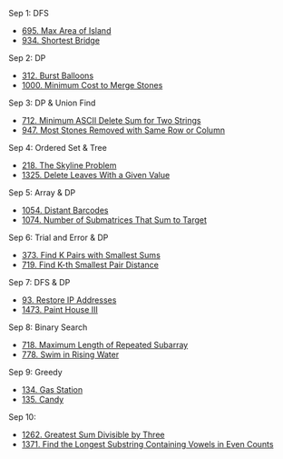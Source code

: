 Sep 1: DFS
* [695. Max Area of Island](https://leetcode.com/problems/max-area-of-island/)
* [934. Shortest Bridge](https://leetcode.com/problems/shortest-bridge/)

Sep 2: DP
* [312. Burst Balloons](https://leetcode.com/problems/burst-balloons/)
* [1000. Minimum Cost to Merge Stones](https://leetcode.com/problems/minimum-cost-to-merge-stones/)

Sep 3: DP & Union Find
* [712. Minimum ASCII Delete Sum for Two Strings](https://leetcode.com/problems/minimum-ascii-delete-sum-for-two-strings/)
* [947. Most Stones Removed with Same Row or Column](https://leetcode.com/problems/most-stones-removed-with-same-row-or-column/)

Sep 4: Ordered Set & Tree
* [218. The Skyline Problem](https://leetcode.com/problems/the-skyline-problem/)
* [1325. Delete Leaves With a Given Value](https://leetcode.com/problems/delete-leaves-with-a-given-value/)

Sep 5: Array & DP
* [1054. Distant Barcodes](https://leetcode.com/problems/distant-barcodes/)
* [1074. Number of Submatrices That Sum to Target](https://leetcode.com/problems/number-of-submatrices-that-sum-to-target/)

Sep 6: Trial and Error & DP
* [373. Find K Pairs with Smallest Sums](https://leetcode.com/problems/find-k-pairs-with-smallest-sums/submissions/)
* [719. Find K-th Smallest Pair Distance](https://leetcode.com/problems/find-k-th-smallest-pair-distance/)

Sep 7: DFS & DP
* [93. Restore IP Addresses](https://leetcode.com/problems/restore-ip-addresses/)
* [1473. Paint House III](https://leetcode.com/problems/paint-house-iii/)

Sep 8: Binary Search
* [718. Maximum Length of Repeated Subarray](https://leetcode.com/problems/maximum-length-of-repeated-subarray/)
* [778. Swim in Rising Water](https://leetcode.com/problems/swim-in-rising-water/)

Sep 9: Greedy
* [134. Gas Station](https://leetcode.com/problems/gas-station/)
* [135. Candy](https://leetcode.com/problems/candy/)

Sep 10: 
* [1262. Greatest Sum Divisible by Three](https://leetcode.com/problems/greatest-sum-divisible-by-three/)
* [1371. Find the Longest Substring Containing Vowels in Even Counts](https://leetcode.com/problems/find-the-longest-substring-containing-vowels-in-even-counts/)


